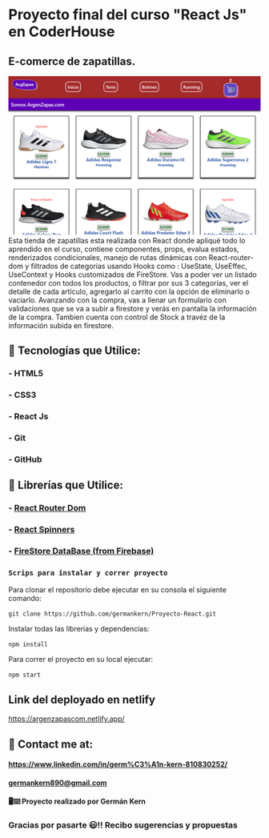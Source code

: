 # Proyecto final del curso "React Js" en CoderHouse
## E-comerce de zapatillas.

![](public/assets/argenzapas.png)
Esta tienda de zapatillas esta realizada con React donde apliqué todo lo aprendido en el curso, contiene componentes, props, evalua estados, renderizados condicionales, manejo de rutas dinámicas con React-router-dom y filtrados de categorias usando Hooks como : UseState, UseEffec, UseContext y Hooks customizados de FireStore.
Vas a poder ver un listado contenedor con todos los productos, o filtrar por sus 3 categorias, ver el detalle de cada artículo, agregarlo al carrito con la opción de eliminarlo o vaciarlo. Avanzando con la compra, vas a llenar un formulario con validaciones que se va a subir a firestore y verás en pantalla la información de la compra. Tambien cuenta con control de Stock a travéz de la información subida en firestore.

## 🧠 Tecnologías que Utilice:
###  - HTML5
###  - CSS3
###  - React Js
###  - Git
###  - GitHub

## 🧠 Librerías que Utilice:
###  - [React Router Dom](https://www.npmjs.com/package/react-router-dom)
###  - [React Spinners](https://www.npmjs.com/package/react-spinners)
###  - [FireStore DataBase (from Firebase)](https://firebase.google.com/firebase/cloud-firestore)
 

### `Scrips para instalar y correr proyecto`

Para clonar el repositorio debe ejecutar en su consola el siguiente comando:

```
git clone https://github.com/germankern/Proyecto-React.git
```
Instalar todas las librerias y dependencias:

```
npm install
```

Para correr el proyecto en su local ejecutar:

```
npm start
```
## Link del deployado en netlify
https://argenzapascom.netlify.app/

## 📌 Contact me at:
#### https://www.linkedin.com/in/germ%C3%A1n-kern-810830252/
#### germankern890@gmail.com

#### 🖥️⌨️ Proyecto realizado por Germán Kern
### Gracias por pasarte 😃!! Recibo sugerencias y propuestas 
